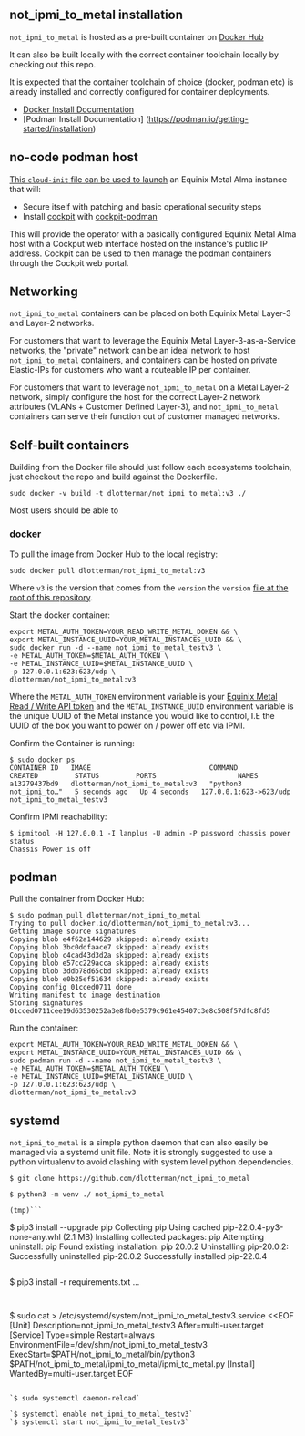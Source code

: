 ## not_ipmi_to_metal installation

`not_ipmi_to_metal` is hosted as a pre-built container on [Docker Hub](https://hub.docker.com/r/dlotterman/not_ipmi_to_metal)

It can also be built locally with the correct container toolchain locally by checking out this repo.

It is expected that the container toolchain of choice (docker, podman etc) is already installed and correctly configured for container deployments.

* [Docker Install Documentation](https://docs.docker.com/engine/install/ubuntu/)
* [Podman Install Documentation] (https://podman.io/getting-started/installation)

## no-code podman host

[This `cloud-init` file can be used to launch](https://github.com/dlotterman/metal_code_snippets/tree/main/virtual_appliance_host/no_code_with_guardrails) an Equinix Metal Alma instance that will:
* Secure itself with patching and basic operational security steps
* Install [cockpit](https://cockpit-project.org/) with [cockpit-podman](https://github.com/cockpit-project/cockpit-podman)

This will provide the operator with a basically configured Equinix Metal Alma host with a Cockput web interface hosted on the instance's public IP address. Cockpit can be used to then manage the podman containers through the Cockpit web portal.

## Networking

`not_ipmi_to_metal` containers can be placed on both Equinix Metal Layer-3 and Layer-2 networks. 

For customers that want to leverage the Equinix Metal Layer-3-as-a-Service networks, the "private" network can be an ideal network to host `not_ipmi_to_metal` containers, and containers can be hosted on private Elastic-IPs for customers who want a routeable IP per container.

For customers that want to leverage `not_ipmi_to_metal` on a Metal Layer-2 network, simply configure the host for the correct Layer-2 network attributes (VLANs + Customer Defined Layer-3), and `not_ipmi_to_metal` containers can serve their function out of customer managed networks.

## Self-built containers

Building from the Docker file should just follow each ecosystems toolchain, just checkout the repo and build against the Dockerfile.

`sudo docker -v build -t dlotterman/not_ipmi_to_metal:v3 ./`

Most users should be able to 

### docker

To pull the image from Docker Hub to the local registry:

`sudo docker pull dlotterman/not_ipmi_to_metal:v3`

Where `v3` is the version that comes from the `version` the `version` [file at the root of this repository](version).

Start the docker container:

```
export METAL_AUTH_TOKEN=YOUR_READ_WRITE_METAL_DOKEN && \
export METAL_INSTANCE_UUID=YOUR_METAL_INSTANCES_UUID && \
sudo docker run -d --name not_ipmi_to_metal_testv3 \
-e METAL_AUTH_TOKEN=$METAL_AUTH_TOKEN \
-e METAL_INSTANCE_UUID=$METAL_INSTANCE_UUID \
-p 127.0.0.1:623:623/udp \
dlotterman/not_ipmi_to_metal:v3
```

Where the `METAL_AUTH_TOKEN` environment variable is your [Equinix Metal Read / Write API token](https://metal.equinix.com/developers/api/authentication/#authentication) and the `METAL_INSTANCE_UUID` environment variable is the unique UUID of the Metal instance you would like to control, I.E the UUID of the box you want to power on / power off etc via IPMI.

Confirm the Container is running:

```
$ sudo docker ps
CONTAINER ID   IMAGE                             COMMAND                  CREATED         STATUS         PORTS                    NAMES
a13279437bd9   dlotterman/not_ipmi_to_metal:v3   "python3 not_ipmi_to…"   5 seconds ago   Up 4 seconds   127.0.0.1:623->623/udp   not_ipmi_to_metal_testv3
```

Confirm IPMI reachability:

```
$ ipmitool -H 127.0.0.1 -I lanplus -U admin -P password chassis power status
Chassis Power is off
```

## podman

Pull the container from Docker Hub:

```
$ sudo podman pull dlotterman/not_ipmi_to_metal
Trying to pull docker.io/dlotterman/not_ipmi_to_metal:v3...
Getting image source signatures
Copying blob e4f62a144629 skipped: already exists
Copying blob 3bc0ddfaace7 skipped: already exists
Copying blob c4cad43d3d2a skipped: already exists
Copying blob e57cc229acca skipped: already exists
Copying blob 3ddb78d65cbd skipped: already exists
Copying blob e0b25ef51634 skipped: already exists
Copying config 01cced0711 done
Writing manifest to image destination
Storing signatures
01cced0711cee19d63530252a3e8fb0e5379c961e45407c3e8c508f57dfc8fd5
```

Run the container:

```
export METAL_AUTH_TOKEN=YOUR_READ_WRITE_METAL_DOKEN && \
export METAL_INSTANCE_UUID=YOUR_METAL_INSTANCES_UUID && \
sudo podman run -d --name not_ipmi_to_metal_testv3 \
-e METAL_AUTH_TOKEN=$METAL_AUTH_TOKEN \
-e METAL_INSTANCE_UUID=$METAL_INSTANCE_UUID \
-p 127.0.0.1:623:623/udp \
dlotterman/not_ipmi_to_metal:v3
```


## systemd

`not_ipmi_to_metal` is a simple python daemon that can also easily be managed via a systemd unit file. Note it is strongly suggested to use a python virtualenv to avoid clashing with system level python dependencies.

`$ git clone https://github.com/dlotterman/not_ipmi_to_metal` 

`$ python3 -m venv ./ not_ipmi_to_metal`

```$ source bin/activate
(tmp)```

```
$ pip3 install --upgrade pip
Collecting pip
  Using cached pip-22.0.4-py3-none-any.whl (2.1 MB)
Installing collected packages: pip
  Attempting uninstall: pip
    Found existing installation: pip 20.0.2
    Uninstalling pip-20.0.2:
      Successfully uninstalled pip-20.0.2
Successfully installed pip-22.0.4
```

```
$ pip3 install -r requirements.txt
...
```


```
$ sudo cat > /etc/systemd/system/not_ipmi_to_metal_testv3.service <<EOF
[Unit]
Description=not_ipmi_to_metal_testv3
After=multi-user.target
[Service]
Type=simple
Restart=always
EnvironmentFile=/dev/shm/not_ipmi_to_metal_testv3
ExecStart=$PATH/not_ipmi_to_metal/bin/python3 $PATH/not_ipmi_to_metal/ipmi_to_metal/ipmi_to_metal.py
[Install]
WantedBy=multi-user.target
EOF
```

`$ sudo systemctl daemon-reload`

`$ systemctl enable not_ipmi_to_metal_testv3`
`$ systemctl start not_ipmi_to_metal_testv3`